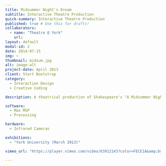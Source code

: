 ```yaml
---
title: Midsummer Night's Dream
subtitle: Interactive Theatre Production
quick-summary: Interactive Theatre Production
published: true # Use this for drafts!
collaborators:
  - name: "Theatre @ York"
    url:
layout: default
modal-id: 2
date: 2014-07-15
img: ~
thumbnail: midsum.jpg
alt: image-alt
project-date: April 2013
client: Start Bootstrap
category:
  - Interaction Design
  - Creative Coding

description: A theatrical production of Shakespeare's "A Midsummer Night's Dream" directed by [Alison Humphrey](https://google.com) is a collaboration between the theatre department and the Digital Media Program at York University. As part of the team of 6 digital media students, we were in charge of developing the interactive projected special effects for the live performances. The production involved live motion capture and onstage particle effects projections based on infrared light tracking. I designed specific interactive effects which respond to commands from mouse/keyboard, a midi controller and the custom camera ir-light tracking system.

software:
  - Max MSP
  - Processing

hardware:
  - Infrared Cameras

exhibitions:
  - "York University (March 2013)"

vimeo_url: "https://player.vimeo.com/video/63912143?color=FECE1A&amp;byline=0&amp;portrait=0"

---
```

